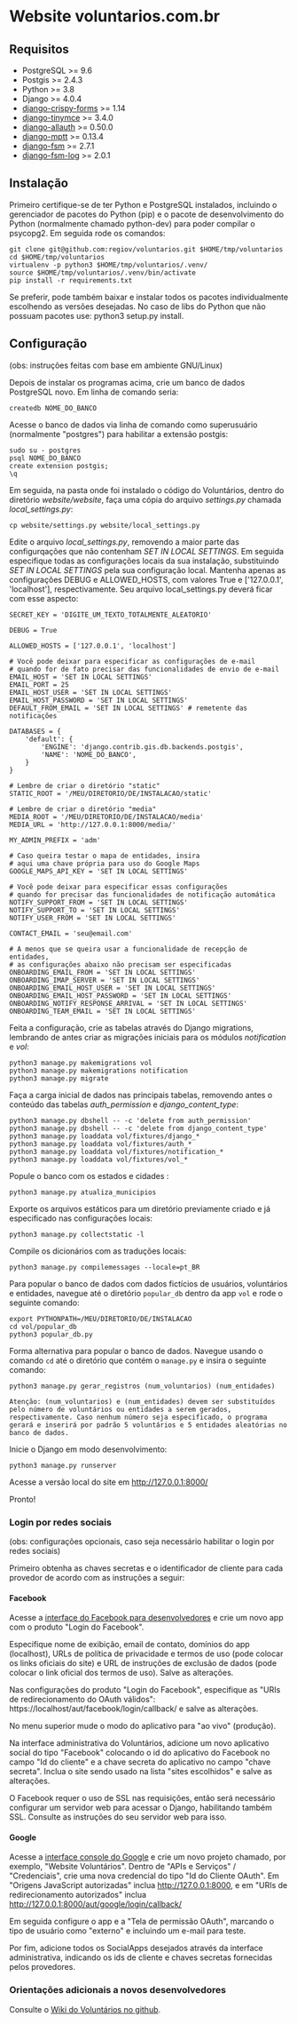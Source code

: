 # Website voluntarios.com.br

## Requisitos

* PostgreSQL >= 9.6
* Postgis >= 2.4.3
* Python >= 3.8
* Django >= 4.0.4
* [django-crispy-forms](https://django-crispy-forms.readthedocs.io/en/latest/index.html) >= 1.14
* [django-tinymce](https://github.com/jazzband/django-tinymce/releases) >= 3.4.0
* [django-allauth](https://github.com/pennersr/django-allauth/tags) >= 0.50.0
* [django-mptt](https://github.com/django-mptt/django-mptt/tags) >= 0.13.4
* [django-fsm](https://github.com/viewflow/django-fsm) >= 2.7.1
* [django-fsm-log](https://github.com/gizmag/django-fsm-log) >= 2.0.1

## Instalação

Primeiro certifique-se de ter Python e PostgreSQL instalados, incluindo o gerenciador de pacotes do Python (pip) e o pacote de desenvolvimento do Python (normalmente chamado python-dev) para poder compilar o psycopg2. Em seguida rode os comandos:

```
git clone git@github.com:regiov/voluntarios.git $HOME/tmp/voluntarios
cd $HOME/tmp/voluntarios
virtualenv -p python3 $HOME/tmp/voluntarios/.venv/
source $HOME/tmp/voluntarios/.venv/bin/activate
pip install -r requirements.txt
```

Se preferir, pode também baixar e instalar todos os pacotes individualmente escolhendo as versões desejadas. No caso de libs do Python que não possuam pacotes use: python3 setup.py install.

## Configuração

(obs: instruções feitas com base em ambiente GNU/Linux)

Depois de instalar os programas acima, crie um banco de dados PostgreSQL novo. Em linha de comando seria:

```
createdb NOME_DO_BANCO
```

Acesse o banco de dados via linha de comando como superusuário (normalmente "postgres") para habilitar a extensão postgis:

```
sudo su - postgres
psql NOME_DO_BANCO
create extension postgis;
\q
```

Em seguida, na pasta onde foi instalado o código do Voluntários, dentro do diretório *website/website*, faça uma cópia do arquivo *settings.py* chamada *local_settings.py*:

```
cp website/settings.py website/local_settings.py
```

Edite o arquivo *local_settings.py*, removendo a maior parte das configurqações que não contenham *SET IN LOCAL SETTINGS*. Em seguida especifique todas as configurações locais da sua instalação, substituindo *SET IN LOCAL SETTINGS* pela sua configuração local. Mantenha apenas as configurações DEBUG e ALLOWED_HOSTS, com valores True e ['127.0.0.1', 'localhost'], respectivamente. Seu arquivo local_settings.py deverá ficar com esse aspecto:

```
SECRET_KEY = 'DIGITE_UM_TEXTO_TOTALMENTE_ALEATORIO'

DEBUG = True

ALLOWED_HOSTS = ['127.0.0.1', 'localhost']

# Você pode deixar para especificar as configurações de e-mail
# quando for de fato precisar das funcionalidades de envio de e-mail
EMAIL_HOST = 'SET IN LOCAL SETTINGS'
EMAIL_PORT = 25
EMAIL_HOST_USER = 'SET IN LOCAL SETTINGS'
EMAIL_HOST_PASSWORD = 'SET IN LOCAL SETTINGS'
DEFAULT_FROM_EMAIL = 'SET IN LOCAL SETTINGS' # remetente das notificações

DATABASES = {
    'default': {
        'ENGINE': 'django.contrib.gis.db.backends.postgis',
        'NAME': 'NOME_DO_BANCO',
    }
}

# Lembre de criar o diretório "static"
STATIC_ROOT = '/MEU/DIRETORIO/DE/INSTALACAO/static'

# Lembre de criar o diretório "media"
MEDIA_ROOT = '/MEU/DIRETORIO/DE/INSTALACAO/media'
MEDIA_URL = 'http://127.0.0.1:8000/media/'

MY_ADMIN_PREFIX = 'adm'

# Caso queira testar o mapa de entidades, insira
# aqui uma chave própria para uso do Google Maps
GOOGLE_MAPS_API_KEY = 'SET IN LOCAL SETTINGS'

# Você pode deixar para especificar essas configurações
# quando for precisar das funcionalidades de notificação automática
NOTIFY_SUPPORT_FROM = 'SET IN LOCAL SETTINGS'
NOTIFY_SUPPORT_TO = 'SET IN LOCAL SETTINGS'
NOTIFY_USER_FROM = 'SET IN LOCAL SETTINGS'

CONTACT_EMAIL = 'seu@email.com'

# A menos que se queira usar a funcionalidade de recepção de entidades,
# as configurações abaixo não precisam ser especificadas
ONBOARDING_EMAIL_FROM = 'SET IN LOCAL SETTINGS'
ONBOARDING_IMAP_SERVER = 'SET IN LOCAL SETTINGS'
ONBOARDING_EMAIL_HOST_USER = 'SET IN LOCAL SETTINGS'
ONBOARDING_EMAIL_HOST_PASSWORD = 'SET IN LOCAL SETTINGS'
ONBOARDING_NOTIFY_RESPONSE_ARRIVAL = 'SET IN LOCAL SETTINGS'
ONBOARDING_TEAM_EMAIL = 'SET IN LOCAL SETTINGS'
```

Feita a configuração, crie as tabelas através do Django migrations, lembrando de antes criar as migrações iniciais para os módulos *notification* e *vol*:

```
python3 manage.py makemigrations vol
python3 manage.py makemigrations notification
python3 manage.py migrate
```

Faça a carga inicial de dados nas principais tabelas, removendo antes o conteúdo das tabelas *auth_permission* e *django_content_type*:

```
python3 manage.py dbshell -- -c 'delete from auth_permission'
python3 manage.py dbshell -- -c 'delete from django_content_type'
python3 manage.py loaddata vol/fixtures/django_*
python3 manage.py loaddata vol/fixtures/auth_*
python3 manage.py loaddata vol/fixtures/notification_*
python3 manage.py loaddata vol/fixtures/vol_*
```
Popule o banco com os estados e cidades :

```
python3 manage.py atualiza_municipios
```

Exporte os arquivos estáticos para um diretório previamente criado e já especificado nas configurações locais:

```
python3 manage.py collectstatic -l
```

Compile os dicionários com as traduções locais:

```
python3 manage.py compilemessages --locale=pt_BR
```

Para popular o banco de dados com dados fictícios de usuários, voluntários e entidades, navegue até o diretório ```popular_db``` dentro da app ```vol``` e rode o seguinte comando:

```
export PYTHONPATH=/MEU/DIRETORIO/DE/INSTALACAO
cd vol/popular_db
python3 popular_db.py
```

Forma alternativa para popular o banco de dados. Navegue usando o comando ```cd``` até o diretório que contém o ```manage.py``` e insira o seguinte comando:

```
python3 manage.py gerar_registros (num_voluntarios) (num_entidades)

Atenção: (num_voluntarios) e (num_entidades) devem ser substituídos pelo número de voluntários ou entidades a serem gerados, respectivamente. Caso nenhum número seja especificado, o programa gerará e inserirá por padrão 5 voluntários e 5 entidades aleatórias no banco de dados.

``` 

Inicie o Django em modo desenvolvimento:

```
python3 manage.py runserver
```

Acesse a versão local do site em http://127.0.0.1:8000/

Pronto!

### Login por redes sociais

(obs: configurações opcionais, caso seja necessário habilitar o login por redes sociais)

Primeiro obtenha as chaves secretas e o identificador de cliente para cada provedor de acordo com as instruções a seguir:

#### Facebook

Acesse a [interface do Facebook para desenvolvedores](https://developers.facebook.com/) e crie um novo app com o produto "Login do Facebook".

Especifique nome de exibição, email de contato, domínios do app (localhost), URLs de política de privacidade e termos de uso (pode colocar os links oficiais do site) e URL de instruções de exclusão de dados (pode colocar o link oficial dos termos de uso). Salve as alterações.

Nas configurações do produto "Login do Facebook", especifique as "URIs de redirecionamento do OAuth válidos": https://localhost/aut/facebook/login/callback/ e salve as alterações.

No menu superior mude o modo do aplicativo para "ao vivo" (produção).

Na interface administrativa do Voluntários, adicione um novo aplicativo social do tipo "Facebook" colocando o id do aplicativo do Facebook no campo "Id do cliente" e a chave secreta do aplicativo no campo "chave secreta". Inclua o site sendo usado na lista "sites escolhidos" e salve as alterações.

O Facebook requer o uso de SSL nas requisições, então será necessário configurar um servidor web para acessar o Django, habilitando também SSL. Consulte as instruções do seu servidor web para isso.

#### Google

Acesse a [interface console do Google](https://console.cloud.google.com/) e crie um novo projeto chamado, por exemplo, "Website Voluntários". Dentro de "APIs e Serviços" / "Credenciais", crie uma nova credencial do tipo "Id do Cliente OAuth". Em "Origens JavaScript autorizadas" inclua http://127.0.0.1:8000, e em "URIs de redirecionamento autorizados" inclua http://127.0.0.1:8000/aut/google/login/callback/

Em seguida configure o app e a "Tela de permissão OAuth", marcando o tipo de usuário como "externo" e incluindo um e-mail para teste.


Por fim, adicione todos os SocialApps desejados através da interface administrativa, indicando os ids de cliente e chaves secretas fornecidas pelos provedores.

### Orientações adicionais a novos desenvolvedores

Consulte o [Wiki do Voluntários no github](https://github.com/regiov/voluntarios/wiki).
